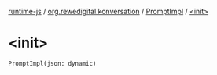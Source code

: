 [runtime-js](../../index.md) / [org.rewedigital.konversation](../index.md) / [PromptImpl](index.md) / [&lt;init&gt;](./-init-.md)

# &lt;init&gt;

`PromptImpl(json: dynamic)`